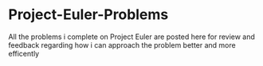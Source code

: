 # Project-Euler-Problems
All the problems i complete on Project Euler are posted here for review and feedback regarding how i can approach the problem better and more efficently

